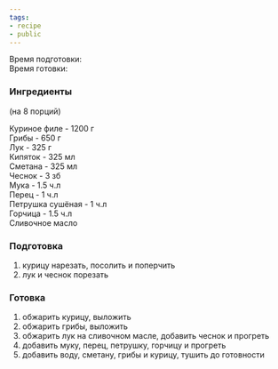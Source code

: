 ```yaml
---
tags:
- recipe
- public
---
```


Время подготовки:  
Время готовки:

### Ингредиенты

(на 8 порций)

Куриное филе - 1200 г  
Грибы - 650 г  
Лук - 325 г  
Кипяток - 325 мл  
Сметана - 325 мл  
Чеснок - 3 зб  
Мука - 1.5 ч.л  
Перец - 1 ч.л  
Петрушка сушёная - 1 ч.л  
Горчица - 1.5 ч.л  
Сливочное масло

### Подготовка

1. курицу нарезать, посолить и поперчить
1. лук и чеснок порезать

### Готовка

1. обжарить курицу, выложить
1. обжарить грибы, выложить
1. обжарить лук на сливочном масле, добавить чеснок и прогреть
1. добавить муку, перец, петрушку, горчицу и прогреть
1. добавить воду, сметану, грибы и курицу, тушить до готовности
